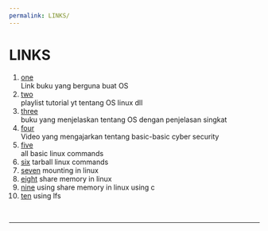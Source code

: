 ```yaml
---
permalink: LINKS/
---
```


# LINKS

1. [one](https://www.os-book.com/OS10/slide-dir/)<br>
    Link buku yang berguna buat OS
2. [two](https://os.vlsm.org/playlists/)<br>
    playlist tutorial yt tentang OS linux dll
3. [three](https://rms46.vlsm.org/2/213.pdf)<br>
    buku yang menjelaskan tentang OS dengan penjelasan singkat
4. [four](https://www.youtube.com/watch?v=U_P23SqJaDc)<br>
    Video yang mengajarkan tentang basic-basic cyber security
5. [five](https://www.javatpoint.com/linux-commands)<br>
    all basic linux commands
6. [six](https://www.geeksforgeeks.org/tar-command-linux-examples/)
    tarball linux commands
7. [seven](https://linuxize.com/post/how-to-mount-and-unmount-file-systems-in-linux/)
    mounting in linux
8. [eight](https://www.scaler.com/topics/shared-memory-linux/)
    share memory in linux 
9. [nine](https://dev.to/0xog_pg/using-shared-memory-in-linux-1p62)
    using share memory in linux using c
10. [ten](https://www.linuxfromscratch.org/lfs/view/12.0/chapter05/)
     using lfs
   <br>
   <hr>
   
